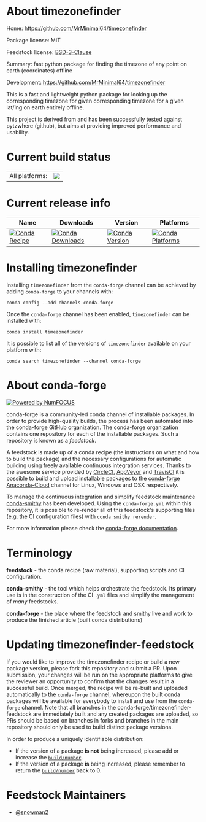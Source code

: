 About timezonefinder
====================

Home: https://github.com/MrMinimal64/timezonefinder

Package license: MIT

Feedstock license: [BSD-3-Clause](https://github.com/conda-forge/timezonefinder-feedstock/blob/master/LICENSE.txt)

Summary: fast python package for finding the timezone of any point on earth (coordinates) offline

Development: https://github.com/MrMinimal64/timezonefinder

This is a fast and lightweight python package for looking up the corresponding timezone for given
corresponding timezone for a given lat/lng on earth entirely offline.

This project is derived from and has been successfully tested against
pytzwhere (github), but aims at providing improved performance and usability.


Current build status
====================


<table><tr><td>All platforms:</td>
    <td>
      <a href="https://dev.azure.com/conda-forge/feedstock-builds/_build/latest?definitionId=6034&branchName=master">
        <img src="https://dev.azure.com/conda-forge/feedstock-builds/_apis/build/status/timezonefinder-feedstock?branchName=master">
      </a>
    </td>
  </tr>
</table>

Current release info
====================

| Name | Downloads | Version | Platforms |
| --- | --- | --- | --- |
| [![Conda Recipe](https://img.shields.io/badge/recipe-timezonefinder-green.svg)](https://anaconda.org/conda-forge/timezonefinder) | [![Conda Downloads](https://img.shields.io/conda/dn/conda-forge/timezonefinder.svg)](https://anaconda.org/conda-forge/timezonefinder) | [![Conda Version](https://img.shields.io/conda/vn/conda-forge/timezonefinder.svg)](https://anaconda.org/conda-forge/timezonefinder) | [![Conda Platforms](https://img.shields.io/conda/pn/conda-forge/timezonefinder.svg)](https://anaconda.org/conda-forge/timezonefinder) |

Installing timezonefinder
=========================

Installing `timezonefinder` from the `conda-forge` channel can be achieved by adding `conda-forge` to your channels with:

```
conda config --add channels conda-forge
```

Once the `conda-forge` channel has been enabled, `timezonefinder` can be installed with:

```
conda install timezonefinder
```

It is possible to list all of the versions of `timezonefinder` available on your platform with:

```
conda search timezonefinder --channel conda-forge
```


About conda-forge
=================

[![Powered by NumFOCUS](https://img.shields.io/badge/powered%20by-NumFOCUS-orange.svg?style=flat&colorA=E1523D&colorB=007D8A)](http://numfocus.org)

conda-forge is a community-led conda channel of installable packages.
In order to provide high-quality builds, the process has been automated into the
conda-forge GitHub organization. The conda-forge organization contains one repository
for each of the installable packages. Such a repository is known as a *feedstock*.

A feedstock is made up of a conda recipe (the instructions on what and how to build
the package) and the necessary configurations for automatic building using freely
available continuous integration services. Thanks to the awesome service provided by
[CircleCI](https://circleci.com/), [AppVeyor](https://www.appveyor.com/)
and [TravisCI](https://travis-ci.com/) it is possible to build and upload installable
packages to the [conda-forge](https://anaconda.org/conda-forge)
[Anaconda-Cloud](https://anaconda.org/) channel for Linux, Windows and OSX respectively.

To manage the continuous integration and simplify feedstock maintenance
[conda-smithy](https://github.com/conda-forge/conda-smithy) has been developed.
Using the ``conda-forge.yml`` within this repository, it is possible to re-render all of
this feedstock's supporting files (e.g. the CI configuration files) with ``conda smithy rerender``.

For more information please check the [conda-forge documentation](https://conda-forge.org/docs/).

Terminology
===========

**feedstock** - the conda recipe (raw material), supporting scripts and CI configuration.

**conda-smithy** - the tool which helps orchestrate the feedstock.
                   Its primary use is in the construction of the CI ``.yml`` files
                   and simplify the management of *many* feedstocks.

**conda-forge** - the place where the feedstock and smithy live and work to
                  produce the finished article (built conda distributions)


Updating timezonefinder-feedstock
=================================

If you would like to improve the timezonefinder recipe or build a new
package version, please fork this repository and submit a PR. Upon submission,
your changes will be run on the appropriate platforms to give the reviewer an
opportunity to confirm that the changes result in a successful build. Once
merged, the recipe will be re-built and uploaded automatically to the
`conda-forge` channel, whereupon the built conda packages will be available for
everybody to install and use from the `conda-forge` channel.
Note that all branches in the conda-forge/timezonefinder-feedstock are
immediately built and any created packages are uploaded, so PRs should be based
on branches in forks and branches in the main repository should only be used to
build distinct package versions.

In order to produce a uniquely identifiable distribution:
 * If the version of a package **is not** being increased, please add or increase
   the [``build/number``](https://conda.io/docs/user-guide/tasks/build-packages/define-metadata.html#build-number-and-string).
 * If the version of a package **is** being increased, please remember to return
   the [``build/number``](https://conda.io/docs/user-guide/tasks/build-packages/define-metadata.html#build-number-and-string)
   back to 0.

Feedstock Maintainers
=====================

* [@snowman2](https://github.com/snowman2/)

